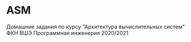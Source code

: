 # ASM
Домашние задания по курсу "Архитектура вычислительных систем" ФКН ВШЭ Программная инженерия 2020/2021
